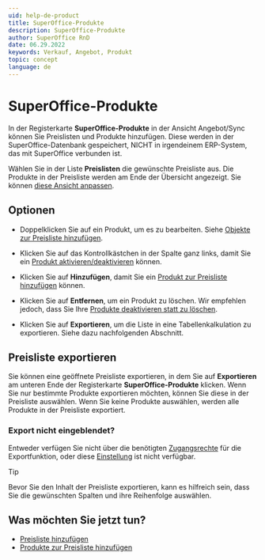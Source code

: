 ```yaml
---
uid: help-de-product
title: SuperOffice-Produkte
description: SuperOffice-Produkte
author: SuperOffice RnD
date: 06.29.2022
keywords: Verkauf, Angebot, Produkt
topic: concept
language: de
---
```


# SuperOffice-Produkte

In der Registerkarte **SuperOffice-Produkte** in der Ansicht Angebot/Sync können Sie Preislisten und Produkte hinzufügen. Diese werden in der SuperOffice-Datenbank gespeichert, NICHT in irgendeinem ERP-System, das mit SuperOffice verbunden ist.

Wählen Sie in der Liste **Preislisten** die gewünschte Preisliste aus. Die Produkte in der Preisliste werden am Ende der Übersicht angezeigt. Sie können [diese Ansicht anpassen][6].

## Optionen

* Doppelklicken Sie auf ein Produkt, um es zu bearbeiten. Siehe [Objekte zur Preisliste hinzufügen][1].

* Klicken Sie auf das Kontrollkästchen in der Spalte ganz links, damit Sie ein [Produkt aktivieren/deaktivieren][3] können.

* Klicken Sie auf **Hinzufügen**, damit Sie ein [Produkt zur Preisliste hinzufügen][1] können.

* Klicken Sie auf **Entfernen**, um ein Produkt zu löschen. Wir empfehlen jedoch, dass Sie Ihre [Produkte deaktivieren statt zu löschen][3].

* Klicken Sie auf **Exportieren**, um die Liste in eine Tabellenkalkulation zu exportieren. Siehe dazu nachfolgenden Abschnitt.

## Preisliste exportieren

Sie können eine geöffnete Preisliste exportieren, in dem Sie auf <i class="ph ph-download-simple" aria-hidden="true"></i> **Exportieren** am unteren Ende der Registerkarte **SuperOffice-Produkte** klicken. Wenn Sie nur bestimmte Produkte exportieren möchten, können Sie diese in der Preisliste auswählen. Wenn Sie keine Produkte auswählen, werden alle Produkte in der Preisliste exportiert.

### Export nicht eingeblendet?

Entweder verfügen Sie nicht über die benötigten [Zugangsrechte][4] für die Exportfunktion, oder diese [Einstellung][5] ist nicht verfügbar.

> [!TIP]
> Bevor Sie den Inhalt der Preisliste exportieren, kann es hilfreich sein, dass Sie die gewünschten Spalten und ihre Reihenfolge auswählen.

## Was möchten Sie jetzt tun?

* [Preisliste hinzufügen][2]
* [Produkte zur Preisliste hinzufügen][1]

<!-- Referenced links -->
[1]: add-product-to-price-list.md
[2]: add-price-list.md
[3]: quote-delete-deactivate-price-list-or-product.md
[4]: ../../../../admin/user-management/learn/role/index.md
[5]: ../../../../admin/preferences/learn/index.md
[6]: ../../../../admin/learn/adjusting-views.md
